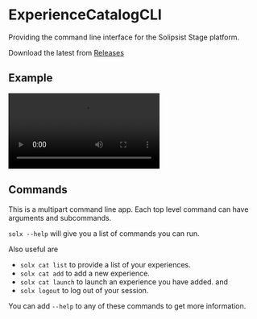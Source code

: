 # ExperienceCatalogCLI
Providing the command line interface for the Solipsist Stage platform.

Download the latest from [Releases](https://github.com/solipsist-studios/MixedRealityStage/releases)

## Example
![Adding and launching an experience on the command line](./Assets/command-line.mp4)

## Commands
This is a multipart command line app.  Each top level command can have arguments and subcommands.

`solx --help` will give you a list of commands you can run.

Also useful are
- `solx cat list` to provide a list of your experiences.
- `solx cat add` to add a new experience.
- `solx cat launch` to launch an experience you have added.
and
- `solx logout` to log out of your session.

You can add `--help` to any of these commands to get more information.
